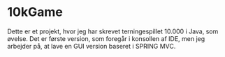 # 10kGame
Dette er et projekt, hvor jeg har skrevet terningespillet 10.000 i Java, som øvelse.
Det er første version, som foregår i konsollen af IDE, men jeg arbejder på, at lave en GUI version baseret i SPRING MVC.
